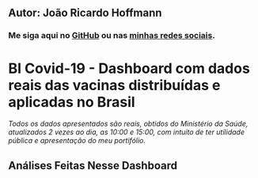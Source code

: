 ## Autor: João Ricardo Hoffmann

### Me siga aqui no [GitHub](https://github.com/rico-hoffmann) ou nas [minhas redes sociais](https://linktr.ee/ricohoffmann).
# BI Covid-19 - Dashboard com dados reais das vacinas distribuídas e aplicadas no Brasil
*Todos os dados apresentados são reais, obtidos do Ministério da Saúde, atualizados 2 vezes ao dia, as 10:00 e 15:00, com intuíto de ter utilidade pública e apresentação do meu portifólio.*

## Análises Feitas Nesse Dashboard
